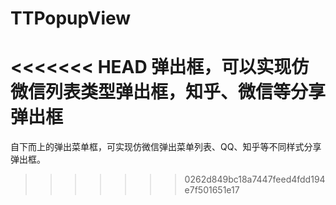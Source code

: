 # TTPopupView
<<<<<<< HEAD
弹出框，可以实现仿微信列表类型弹出框，知乎、微信等分享弹出框
=======
自下而上的弹出菜单框，可实现仿微信弹出菜单列表、QQ、知乎等不同样式分享弹出框。
>>>>>>> 0262d849bc18a7447feed4fdd194e7f501651e17
